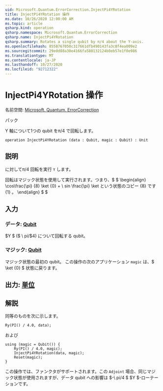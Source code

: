 ```yaml
---
uid: Microsoft.Quantum.ErrorCorrection.InjectPi4YRotation
title: InjectPi4YRotation 操作
ms.date: 10/26/2020 12:00:00 AM
ms.topic: article
qsharp.kind: operation
qsharp.namespace: Microsoft.Quantum.ErrorCorrection
qsharp.name: InjectPi4YRotation
qsharp.summary: Rotates a single qubit by π/4 about the Y-axis.
ms.openlocfilehash: 8558767050c317661dfb490143fa3c8f4ea009e2
ms.sourcegitcommit: 29e0d88a30e4166fa580132124b0eb57e1f0e986
ms.translationtype: MT
ms.contentlocale: ja-JP
ms.lasthandoff: 10/27/2020
ms.locfileid: "92712322"
---
```

# <a name="injectpi4yrotation-operation"></a>InjectPi4YRotation 操作

名前空間: [Microsoft. Quantum. ErrorCorrection](xref:Microsoft.Quantum.ErrorCorrection)

パック [](https://nuget.org/packages/)


Y 軸について1つの qubit をπ/4 で回転します。

```qsharp
operation InjectPi4YRotation (data : Qubit, magic : Qubit) : Unit
```


## <a name="description"></a>説明

に対してπ/4 回転を実行 `Y` します。

回転はマジック状態を使用して実行されます。つまり、$ $ \begin{align} \cos\frac{\pi} {8} \ket {0} + \ sin \frac{\pi} \ket という状態のコピー {8} です {1} 。
\end{align} $ $

## <a name="input"></a>入力

### <a name="data--qubit"></a>データ: [Qubit](xref:microsoft.quantum.lang-ref.qubit)

$Y $ ($ \ pi/$4) について回転する qubit。


### <a name="magic--qubit"></a>マジック: [Qubit](xref:microsoft.quantum.lang-ref.qubit)

マジック状態の最初の qubit。 この操作の次のアプリケーション `magic` は、$ \ket {0} $ 状態に戻ります。



## <a name="output--unit"></a>出力: [単位](xref:microsoft.quantum.lang-ref.unit)



## <a name="remarks"></a>解説

同等のものを次に示します。

```qsharp
Ry(PI() / 4.0, data);
```

および

```qsharp
using (magic = Qubit()) {
    Ry(PI() / 4.0, magic);
    InjectPi4YRotation(data, magic);
    Reset(magic);
}
```

この操作では、ファンクタがサポートされます。この `Adjoint` 場合、同じマジック状態が使用されますが、データ qubit への影響は $-\ pi/4 $ $Y $-ローテーションです。